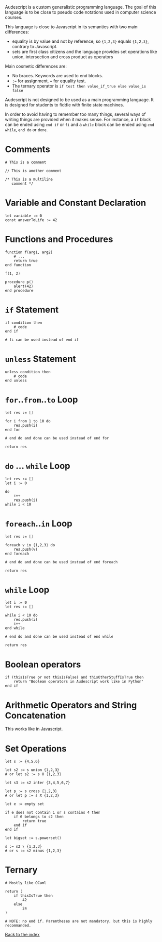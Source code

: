 Audescript is a custom generalistic programming language.
The goal of this language is to be close to pseudo code notations used in
computer science courses.

This language is close to Javascript in its semantics with two main differences:
 - equality is by value and not by reference, so `{1,2,3}` equals `{1,2,3}`,
   contrary to Javascript.
 - sets are first class citizens and the language provides set operations like
 union, intersection and cross product as operators

Main cosmetic differences are:
 - No braces. Keywords are used to end blocks.
 - `:=` for assignment, `=` for equality test.
 - The ternary operator is `if test then value_if_true else value_is false`

Audescript is not designed to be used as a main programming language. It is
designed for students to fiddle with finite state machines.

In order to avoid having to remember too many things, several ways of writing
things are provided when it makes sense. For instance, a `if` block can be ended
using `end if` or `fi` and a `while` block can be ended using `end while`,
`end do` or `done`.

# Comments

    # This is a comment

    // This is another comment

    /* This is a multiline
       comment */

# Variable and Constant Declaration

    let variable := 0
    const answerToLife := 42

# Functions and Procedures

    function f(arg1, arg2)
        # ...
        return true
    end function

    f(1, 2)

    procedure p()
        alert(42)
    end procedure

# `if` Statement

    if condition then
        # code
    end if

    # fi can be used instead of end if

# `unless` Statement

    unless condition then
        # code
    end unless

# `for`..`from`..`to` Loop

    let res := []

    for i from 1 to 10 do
        res.push(i)
    end for

    # end do and done can be used instead of end for

    return res

# `do` ... `while` Loop

    let res := []
    let i := 0

    do
        i++
        res.push(i)
    while i < 10

# `foreach`..`in` Loop

    let res := []

    foreach v in {1,2,3} do
        res.push(v)
    end foreach

    # end do and done can be used instead of end foreach

    return res

# `while` Loop

    let i := 0
    let res := []

    while i < 10 do
        res.push(i)
        i++
    end while

    # end do and done can be used instead of end while

    return res

# Boolean operators

    if (thisIsTrue or not thisIsFalse) and thisOtherStuffIsTrue then
        return "Boolean operators in Audescript work like in Python"
    end if

# Arithmetic Operators and String Concatenation

This works like in Javascript.

# Set Operations

    let s := {4,5,6}

    let s2 := s union {1,2,3}
    # or let s2 := s U {1,2,3}

    let s3 := s2 inter {3,4,5,6,7}

    let p := s cross {1,2,3}
    # or let p := s X {1,2,3}

    let e := empty set

    if e does not contain 1 or s contains 4 then
        if 6 belongs to s2 then
            return true
        end if
    end if

    let bigset := s.powerset()

    s := s2 \ {1,2,3}
    # or s := s2 minus {1,2,3}

# Ternary

    # Mostly like OCaml

    return (
        if thisIsTrue then
            42
        else
            24
    )

    # NOTE: no end if. Parentheses are not mandatory, but this is highly recommanded.

[Back to the index](index.md)
